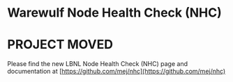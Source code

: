 # Warewulf Node Health Check (NHC)

# PROJECT MOVED

Please find the new LBNL Node Health Check (NHC) page and documentation at [https://github.com/mej/nhc](https://github.com/mej/nhc)
